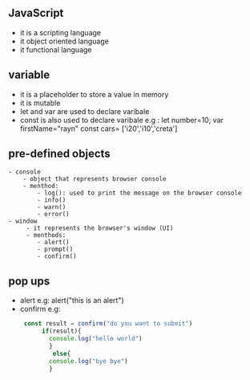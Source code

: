 ## JavaScript

- it is a scripting language
- it object oriented language 
- it functional language 

## variable
 - it is a placeholder to store a value in memory
 - it is mutable 
 - let  and var are used to declare varibale
 - const is also used to declare  varibale
   e.g : let number=10;
         var firstName="rayn"
         const cars= ['i20','i10','creta']

## pre-defined objects
    - console
        - object that represents browser console
        - menthod:
            - log(): used to print the message on the browser console
            - info()
            - warn()
            - error()
    - window
         - it represents the browser's window (UI)
         - menthods:
            - alert()
            - prompt()
            - confirm()

## pop ups
  - alert
    e.g: alert("this is an alert")
  - confirm 
    e.g: 
    ```javascript
     const result = confirm("do you want to submit") 
          if(result){
            console.log("hello world")
            }
             else{
            console.log("bye bye")
            }
    ```
